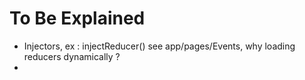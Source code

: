 # To Be Explained

* Injectors, ex : injectReducer() see app/pages/Events, why loading reducers dynamically ?
* 